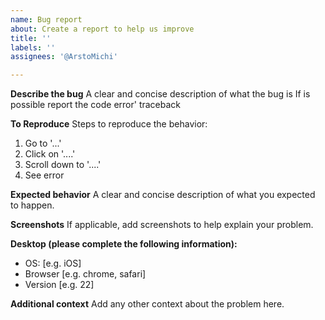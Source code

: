 ```yaml
---
name: Bug report
about: Create a report to help us improve
title: ''
labels: ''
assignees: '@ArstoMichi'

---
```


**Describe the bug**
A clear and concise description of what the bug is
If is possible report the code error' traceback 

**To Reproduce**
Steps to reproduce the behavior:
1. Go to '...'
2. Click on '....'
3. Scroll down to '....'
4. See error

**Expected behavior**
A clear and concise description of what you expected to happen.

**Screenshots**
If applicable, add screenshots to help explain your problem.

**Desktop (please complete the following information):**
 - OS: [e.g. iOS]
 - Browser [e.g. chrome, safari]
 - Version [e.g. 22]


**Additional context**
Add any other context about the problem here.
